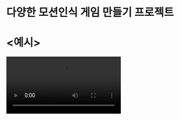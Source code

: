 # 다양한 모션인식 게임 만들기 프로젝트


<h1><예시></h1>


<video src="https://youtu.be/qQaZYZNE-DE">동영상 지원 불가</video>